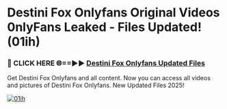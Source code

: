 # Destini Fox Onlyfans Original Videos 0nlyFans Leaked - Files Updated! (01ih)

<h3>🔴 CLICK HERE 🌐==►► <a href="https://tinyurl.com/x26r9saj" rel="nofollow">Destini Fox Onlyfans Updated Files</a></h3>

Get Destini Fox Onlyfans and all content. Now you can access all videos and pictures of Destini Fox Onlyfans. New Updated Files 2025!

[![01ih](https://i.imgur.com/LkgZPqh.gif)](https://tinyurl.com/x26r9saj)
